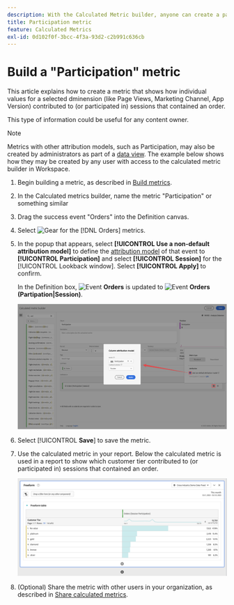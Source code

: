 ```yaml
---
description: With the Calculated Metric builder, anyone can create a participation metric.
title: Participation metric
feature: Calculated Metrics
exl-id: 0d102f0f-3bcc-4f3a-93d2-c2b991c636cb
---
```

# Build a "Participation" metric

This article explains how to create a metric that shows how individual values for a selected dminension (like Page Views, Marketing Channel, App Version) contributed to (or participated in) sessions that contained an order.

This type of information could be useful for any content owner.

>[!NOTE]
>
>Metrics with other attribution models, such as Participation, may also be created by administrators as part of a [data view](https://experienceleague.adobe.com/docs/analytics-platform/using/cja-dataviews/data-views.html). The example below shows how they may be created by any user with access to the calculated metric builder in Workspace.

1. Begin building a metric, as described in [Build metrics](/help/components/calc-metrics/cm-workflow/cm-build-metrics.md).
1. In the Calculated metrics builder, name the metric "Participation" or something similar
1. Drag the success event "Orders" into the Definition canvas.
1. Select ![Gear](https://spectrum.adobe.com/static/icons/workflow_18/Smock_Settings_18_N.svg) for the [!DNL Orders] metrics. 
1. In the popup that appears, select **[!UICONTROL Use a non-default attribution model]** to define the [attribution model](/help/components/calc-metrics/cm-workflow/m-metric-type-alloc.md) of that event to **[!UICONTROL Participation]** and select **[!UICONTROL Session]** for the [!UICONTROL Lookback window]. Select **[!UICONTROL Apply]** to confirm.

   In the Definition box, ![Event](https://spectrum.adobe.com/static/icons/workflow_18/Smock_Event_18_N.svg) **Orders** is updated to ![Event](https://spectrum.adobe.com/static/icons/workflow_18/Smock_Event_18_N.svg) **Orders (Partipation|Session)**. 

      ![](assets/participation-setup.png)

  

1. Select [!UICONTROL **Save**] to save the metric.
1. Use the calculated metric in your report. Below the calculated metric is used in a report to show which customer tier contributed to (or participated in) sessions that contained an order.

    ![](assets/participation-pages-customer-tier.png)

1. (Optional) Share the metric with other users in your organization, as described in [Share calculated metrics](/help/components/calc-metrics/cm-workflow/cm-sharing.md).
